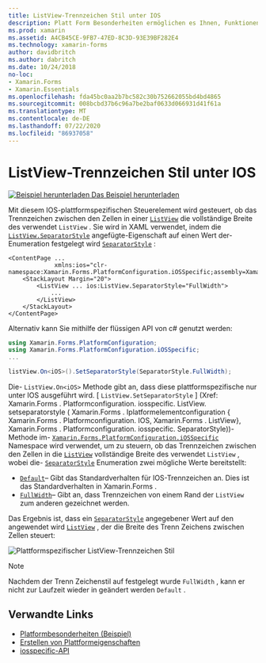 ```yaml
---
title: ListView-Trennzeichen Stil unter IOS
description: Platt Form Besonderheiten ermöglichen es Ihnen, Funktionen zu nutzen, die nur auf einer bestimmten Plattform verfügbar sind, ohne dass benutzerdefinierte Renderer oder Effekte implementiert werden. In diesem Artikel wird erläutert, wie Sie die plattformspezifische IOS-Anwendung nutzen, die steuert, ob das Trennzeichen zwischen Zellen in einer ListView die volle Breite von ListView verwendet.
ms.prod: xamarin
ms.assetid: A4CB45CE-9FB7-47ED-8C3D-93E39BF282E4
ms.technology: xamarin-forms
author: davidbritch
ms.author: dabritch
ms.date: 10/24/2018
no-loc:
- Xamarin.Forms
- Xamarin.Essentials
ms.openlocfilehash: fda45bc0aa2b7bc582c30b752662055bd4bd4865
ms.sourcegitcommit: 008bcbd37b6c96a7be2baf0633d066931d41f61a
ms.translationtype: MT
ms.contentlocale: de-DE
ms.lasthandoff: 07/22/2020
ms.locfileid: "86937058"
---
```

# <a name="listview-separator-style-on-ios"></a>ListView-Trennzeichen Stil unter IOS

[![Beispiel herunterladen](~/media/shared/download.png) Das Beispiel herunterladen](https://docs.microsoft.com/samples/xamarin/xamarin-forms-samples/userinterface-platformspecifics)

Mit diesem IOS-plattformspezifischen Steuerelement wird gesteuert, ob das Trennzeichen zwischen den Zellen in einer [`ListView`](xref:Xamarin.Forms.ListView) die vollständige Breite des verwendet `ListView` . Sie wird in XAML verwendet, indem die [`ListView.SeparatorStyle`](xref:Xamarin.Forms.PlatformConfiguration.iOSSpecific.ListView.SeparatorStyleProperty) angefügte-Eigenschaft auf einen Wert der-Enumeration festgelegt wird [`SeparatorStyle`](xref:Xamarin.Forms.PlatformConfiguration.iOSSpecific.SeparatorStyle) :

```xaml
<ContentPage ...
             xmlns:ios="clr-namespace:Xamarin.Forms.PlatformConfiguration.iOSSpecific;assembly=Xamarin.Forms.Core">
    <StackLayout Margin="20">
        <ListView ... ios:ListView.SeparatorStyle="FullWidth">
            ...
        </ListView>
    </StackLayout>
</ContentPage>
```

Alternativ kann Sie mithilfe der flüssigen API von c# genutzt werden:

```csharp
using Xamarin.Forms.PlatformConfiguration;
using Xamarin.Forms.PlatformConfiguration.iOSSpecific;
...

listView.On<iOS>().SetSeparatorStyle(SeparatorStyle.FullWidth);
```

Die- `ListView.On<iOS>` Methode gibt an, dass diese plattformspezifische nur unter IOS ausgeführt wird. [ `ListView.SetSeparatorStyle` ] (Xref: Xamarin.Forms . Platformconfiguration. iosspecific. ListView. setseparatorstyle ( Xamarin.Forms . Iplatformelementconfiguration { Xamarin.Forms . Platformconfiguration. IOS, Xamarin.Forms . ListView}, Xamarin.Forms . Platformconfiguration. iosspecific. SeparatorStyle))-Methode im- [`Xamarin.Forms.PlatformConfiguration.iOSSpecific`](xref:Xamarin.Forms.PlatformConfiguration.iOSSpecific) Namespace wird verwendet, um zu steuern, ob das Trennzeichen zwischen den Zellen in die [`ListView`](xref:Xamarin.Forms.ListView) vollständige Breite des verwendet `ListView` , wobei die- [`SeparatorStyle`](xref:Xamarin.Forms.PlatformConfiguration.iOSSpecific.SeparatorStyle) Enumeration zwei mögliche Werte bereitstellt:

- [`Default`](xref:Xamarin.Forms.PlatformConfiguration.iOSSpecific.SeparatorStyle.Default)– Gibt das Standardverhalten für IOS-Trennzeichen an. Dies ist das Standardverhalten in Xamarin.Forms .
- [`FullWidth`](xref:Xamarin.Forms.PlatformConfiguration.iOSSpecific.SeparatorStyle.FullWidth)– Gibt an, dass Trennzeichen von einem Rand der `ListView` zum anderen gezeichnet werden.

Das Ergebnis ist, dass ein [`SeparatorStyle`](xref:Xamarin.Forms.PlatformConfiguration.iOSSpecific.SeparatorStyle) angegebener Wert auf den angewendet wird [`ListView`](xref:Xamarin.Forms.ListView) , der die Breite des Trenn Zeichens zwischen Zellen steuert:

![Plattformspezifischer ListView-Trennzeichen Stil](listview-separator-style-images/listview-separatorstyle.png)

> [!NOTE]
> Nachdem der Trenn Zeichenstil auf festgelegt wurde `FullWidth` , kann er nicht zur Laufzeit wieder in geändert werden `Default` .

## <a name="related-links"></a>Verwandte Links

- [Platformbesonderheiten (Beispiel)](https://docs.microsoft.com/samples/xamarin/xamarin-forms-samples/userinterface-platformspecifics)
- [Erstellen von Plattformeigenschaften](~/xamarin-forms/platform/platform-specifics/index.md#creating-platform-specifics)
- [iosspecific-API](xref:Xamarin.Forms.PlatformConfiguration.iOSSpecific)
